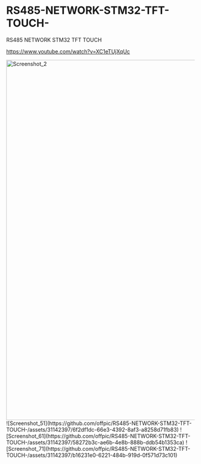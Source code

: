 # RS485-NETWORK-STM32-TFT-TOUCH-
RS485 NETWORK STM32 TFT TOUCH 

https://www.youtube.com/watch?v=XC1eTUjXqUc

<img width="960" alt="Screenshot_2" src="https://github.com/offpic/RS485-NETWORK-STM32-TFT-TOUCH-/assets/31142397/8ed36305-d0ca-4d93-aa83-6ad22c53d601">
![Screenshot_51](https://github.com/offpic/RS485-NETWORK-STM32-TFT-TOUCH-/assets/31142397/6f2df1dc-66e3-4392-8af3-a8258d71fb83)
![Screenshot_61](https://github.com/offpic/RS485-NETWORK-STM32-TFT-TOUCH-/assets/31142397/58272b3c-ae6b-4e8b-888b-ddb54b1353ca)
![Screenshot_71](https://github.com/offpic/RS485-NETWORK-STM32-TFT-TOUCH-/assets/31142397/b16231e0-6221-484b-919d-0f571d73c101)
